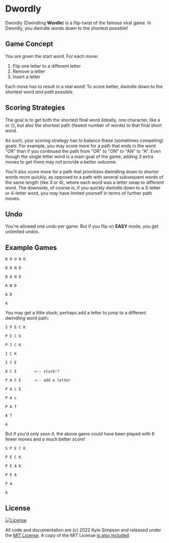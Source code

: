 # Dwordly

Dwordly (Dwindling **Wordle**) is a flip-twist of the famous viral game. In Dwordly, you dwindle words down to the shortest possible!

## Game Concept

You are given the start word. For each move:

1. Flip one letter to a different letter
2. Remove a letter
3. Insert a letter

Each move has to result in a real word! To score better, dwindle down to the shortest word *and path* possible.

## Scoring Strategies

The goal is to get both the shortest final word (ideally, one character, like `A` or `I`), but also the shortest path (fewest number of words) to that final short word.

As such, your scoring strategy has to balance these (sometimes competing) goals. For example, you may score more for a path that ends in the word "OR" than if you continued the path from "OR" to "ON" to "AN" to "A". Even though the single letter word is a main goal of the game, adding 3 extra moves to get there may not provide a better outcome.

You'll also score more for a path that prioritizes dwindling down to shorter words more quickly, as opposed to a path with several subsequent words of the same length (like 3 or 4), where each word was a letter swap to different word. The downside, of course is, if you quickly dwindle down to a 3-letter or 4-letter word, you may have limited yourself in terms of further path moves.

## Undo

You're allowed one undo per game. But if you flip on **EASY** mode, you get unlimited undos.

## Example Games

```
B O U N D

B O N D

B A N D

A N D

A D

A
```

You may get a little stuck; perhaps add a letter to jump to a different dwindling word path:

```
S P E C K

P E C K

P I C K

I C K

I C E

A C E        <-- stuck!?

P A C E      <-- add a letter

P A L E

P A L

P A T

A T

A
```

But if you'd only *seen it*, the above game *could* have been played with 6 fewer moves and a much better score!

```
S P E C K

P E C K

P E A K

P E A

P A

A
```

## License

[![License](https://img.shields.io/badge/license-MIT-a1356a)](LICENSE.txt)

All code and documentation are (c) 2022 Kyle Simpson and released under the [MIT License](http://getify.mit-license.org/). A copy of the MIT License [is also included](LICENSE.txt).

